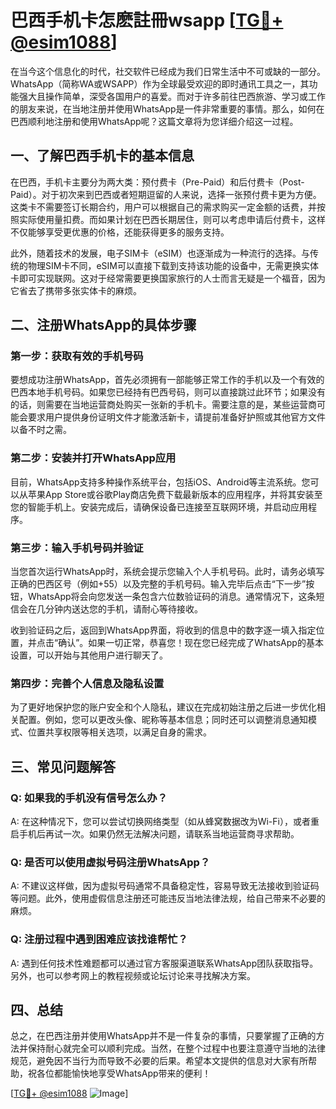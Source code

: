 # 巴西手机卡怎麽註冊wsapp [[TG💪+ @esim1088](https://t.me/s/esim1088)]

在当今这个信息化的时代，社交软件已经成为我们日常生活中不可或缺的一部分。WhatsApp（简称WA或WSAPP）作为全球最受欢迎的即时通讯工具之一，其功能强大且操作简单，深受各国用户的喜爱。而对于许多前往巴西旅游、学习或工作的朋友来说，在当地注册并使用WhatsApp是一件非常重要的事情。那么，如何在巴西顺利地注册和使用WhatsApp呢？这篇文章将为您详细介绍这一过程。

## 一、了解巴西手机卡的基本信息

在巴西，手机卡主要分为两大类：预付费卡（Pre-Paid）和后付费卡（Post-Paid）。对于初次来到巴西或者短期逗留的人来说，选择一张预付费卡更为方便。这类卡不需要签订长期合约，用户可以根据自己的需求购买一定金额的话费，并按照实际使用量扣费。而如果计划在巴西长期居住，则可以考虑申请后付费卡，这样不仅能够享受更优惠的价格，还能获得更多的服务支持。

此外，随着技术的发展，电子SIM卡（eSIM）也逐渐成为一种流行的选择。与传统的物理SIM卡不同，eSIM可以直接下载到支持该功能的设备中，无需更换实体卡即可实现联网。这对于经常需要更换国家旅行的人士而言无疑是一个福音，因为它省去了携带多张实体卡的麻烦。

## 二、注册WhatsApp的具体步骤

### 第一步：获取有效的手机号码

要想成功注册WhatsApp，首先必须拥有一部能够正常工作的手机以及一个有效的巴西本地手机号码。如果您已经持有巴西号码，则可以直接跳过此环节；如果没有的话，则需要在当地运营商处购买一张新的手机卡。需要注意的是，某些运营商可能会要求用户提供身份证明文件才能激活新卡，请提前准备好护照或其他官方文件以备不时之需。

### 第二步：安装并打开WhatsApp应用

目前，WhatsApp支持多种操作系统平台，包括iOS、Android等主流系统。您可以从苹果App Store或谷歌Play商店免费下载最新版本的应用程序，并将其安装至您的智能手机上。安装完成后，请确保设备已连接至互联网环境，并启动应用程序。

### 第三步：输入手机号码并验证

当您首次运行WhatsApp时，系统会提示您输入个人手机号码。此时，请务必填写正确的巴西区号（例如+55）以及完整的手机号码。输入完毕后点击“下一步”按钮，WhatsApp将会向您发送一条包含六位数验证码的消息。通常情况下，这条短信会在几分钟内送达您的手机，请耐心等待接收。

收到验证码之后，返回到WhatsApp界面，将收到的信息中的数字逐一填入指定位置，并点击“确认”。如果一切正常，恭喜您！现在您已经完成了WhatsApp的基本设置，可以开始与其他用户进行聊天了。

### 第四步：完善个人信息及隐私设置

为了更好地保护您的账户安全和个人隐私，建议在完成初始注册之后进一步优化相关配置。例如，您可以更改头像、昵称等基本信息；同时还可以调整消息通知模式、位置共享权限等相关选项，以满足自身的需求。

## 三、常见问题解答

### Q: 如果我的手机没有信号怎么办？

A: 在这种情况下，您可以尝试切换网络类型（如从蜂窝数据改为Wi-Fi），或者重启手机后再试一次。如果仍然无法解决问题，请联系当地运营商寻求帮助。

### Q: 是否可以使用虚拟号码注册WhatsApp？

A: 不建议这样做，因为虚拟号码通常不具备稳定性，容易导致无法接收到验证码等问题。此外，使用虚假信息注册还可能违反当地法律法规，给自己带来不必要的麻烦。

### Q: 注册过程中遇到困难应该找谁帮忙？

A: 遇到任何技术性难题都可以通过官方客服渠道联系WhatsApp团队获取指导。另外，也可以参考网上的教程视频或论坛讨论来寻找解决方案。

## 四、总结

总之，在巴西注册并使用WhatsApp并不是一件复杂的事情，只要掌握了正确的方法并保持耐心就完全可以顺利完成。当然，在整个过程中也要注意遵守当地的法律规范，避免因不当行为而导致不必要的后果。希望本文提供的信息对大家有所帮助，祝各位都能愉快地享受WhatsApp带来的便利！

[[TG💪+ @esim1088](https://t.me/s/esim1088) ![Image](https://i.postimg.cc/4NQfJmqS/Snipaste-2025-05-13-00-14-12.png)]